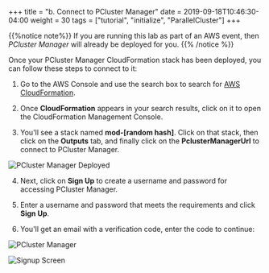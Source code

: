 +++
title = "b. Connect to PCluster Manager"
date = 2019-09-18T10:46:30-04:00
weight = 30
tags = ["tutorial", "initialize", "ParallelCluster"]
+++

{{%notice note%}}
If you are running this lab as part of an AWS event, then *PCluster Manager* will already be deployed for you.
{{% /notice %}}

Once your PCluster Manager CloudFormation stack has been deployed, you can follow these steps to connect to it:

1. Go to the AWS Console and use the search box to search for [AWS CloudFormation](https://console.aws.amazon.com/cloudformation/home).

2. Once **CloudFormation** appears in your search results, click on it to open the CloudFormation Management Console.

3. You'll see a stack named **mod-[random hash]**. Click on that stack, then click on the **Outputs** tab, and finally click on the **PclusterManagerUrl** to connect to PCluster Manager.

![PCluster Manager Deployed](/images/hpc-aws-parallelcluster-workshop/pcluster-deployed.png)

4. Next, click on **Sign Up** to create a username and password for accessing PCluster Manager.

<!-- ![Signup Screen](/images/hpc-aws-parallelcluster-workshop/sign-up.png) -->

5. Enter a username and password that meets the requirements and click **Sign Up**.

<!-- ![Signup Screen](/images/hpc-aws-parallelcluster-workshop/signup-password.png) -->

6. You'll get an email with a verification code, enter the code to continue:

![PCluster Manager](/images/hpc-aws-parallelcluster-workshop/pcm-email.png)

![Signup Screen](/images/hpc-aws-parallelcluster-workshop/verification-code.png)

